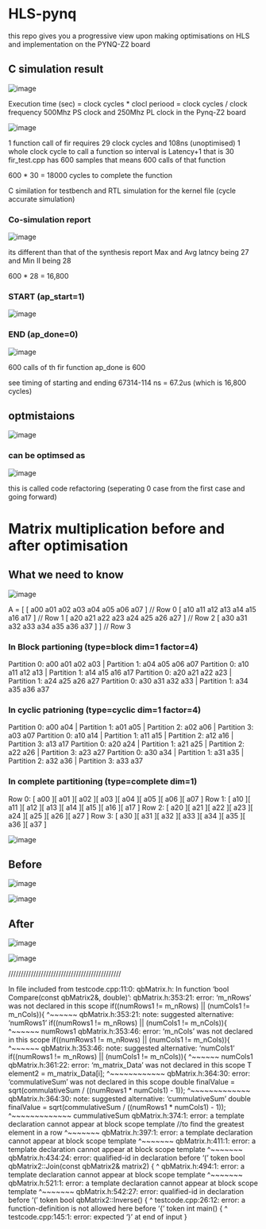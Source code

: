 # HLS-pynq
this repo gives you a progressive view upon making optimisations on HLS and implementation on the PYNQ-Z2 board

## C simulation result

![image](https://github.com/user-attachments/assets/69ba6f18-bc25-4b99-a807-5e56fce6d6ef)

Execution time (sec) = clock cycles * clocl periood
                     = clock cycles / clock frequency
                     500Mhz PS clock and 250Mhz PL clock in the Pynq-Z2 board

![image](https://github.com/user-attachments/assets/2b8a8eb9-c0c3-49ac-ad87-a455185c966e)

1 function call of fir requires 29 clock cycles and 108ns (unoptimised)
1 whole clock cycle to call a function so interval is Latency+1 that is 30
fir_test.cpp has 600 samples that means 600 calls of that function

600 * 30 = 18000 cycles to complete the function 

C similation for  testbench and RTL simulation for the kernel file (cycle accurate simulation)

### Co-simulation report

![image](https://github.com/user-attachments/assets/b2bae0b7-9a6d-4060-a680-75e8286ebdfb)

its different than that of the synthesis report 
Max and Avg latncy being 27 and Min II being 28 

600 * 28 = 16,800

### START (ap_start=1)

![image](https://github.com/user-attachments/assets/654516d1-ebdf-484a-adbf-76446e6abda4)


### END (ap_done=0)

![image](https://github.com/user-attachments/assets/559e77f0-c569-498c-9db2-ccf978413b74)


600 calls of th fir function ap_done is 600

see timing of starting and ending 67314-114 ns = 67.2us (which is 16,800 cycles)

## optmistaions 

![image](https://github.com/user-attachments/assets/621350ed-5226-49c8-9889-842cad93d04b)

### can be optimsed as 

![image](https://github.com/user-attachments/assets/8c89b3a1-d327-45ee-8556-bb4f5adaee3b)

this is called code refactoring (seperating 0 case from the first case and going forward)


# Matrix multiplication before and after optimisation 

## What we need to know 

![image](https://github.com/user-attachments/assets/9c06175e-fd44-4351-ab4c-a5650321a543)

A = [ [ a00 a01 a02 a03 a04 a05 a06 a07 ]   // Row 0
      [ a10 a11 a12 a13 a14 a15 a16 a17 ]   // Row 1
      [ a20 a21 a22 a23 a24 a25 a26 a27 ]   // Row 2
      [ a30 a31 a32 a33 a34 a35 a36 a37 ] ] // Row 3

### In Block partioning  (type=block dim=1 factor=4)

Partition 0: a00 a01 a02 a03     | Partition 1: a04 a05 a06 a07
Partition 0: a10 a11 a12 a13     | Partition 1: a14 a15 a16 a17
Partition 0: a20 a21 a22 a23     | Partition 1: a24 a25 a26 a27
Partition 0: a30 a31 a32 a33     | Partition 1: a34 a35 a36 a37

### In cyclic patrioning (type=cyclic dim=1 factor=4)

Partition 0: a00 a04     | Partition 1: a01 a05     | Partition 2: a02 a06     | Partition 3: a03 a07
Partition 0: a10 a14     | Partition 1: a11 a15     | Partition 2: a12 a16     | Partition 3: a13 a17
Partition 0: a20 a24     | Partition 1: a21 a25     | Partition 2: a22 a26     | Partition 3: a23 a27
Partition 0: a30 a34     | Partition 1: a31 a35     | Partition 2: a32 a36     | Partition 3: a33 a37

### In complete partitioning (type=complete dim=1)

Row 0: [ a00 ][ a01 ][ a02 ][ a03 ][ a04 ][ a05 ][ a06 ][ a07 ]
Row 1: [ a10 ][ a11 ][ a12 ][ a13 ][ a14 ][ a15 ][ a16 ][ a17 ]
Row 2: [ a20 ][ a21 ][ a22 ][ a23 ][ a24 ][ a25 ][ a26 ][ a27 ]
Row 3: [ a30 ][ a31 ][ a32 ][ a33 ][ a34 ][ a35 ][ a36 ][ a37 ]

![image](https://github.com/user-attachments/assets/49919201-d0a7-4bf1-842f-b0eff10fc47c)

## Before
![image](https://github.com/user-attachments/assets/3bb7cfb0-aecc-4cbe-ac38-9338bda90ae4)

![image](https://github.com/user-attachments/assets/2b59cd6b-773e-4938-b8d7-fbbd4975c65b)

## After

![image](https://github.com/user-attachments/assets/fff5a384-9cf0-452c-9196-a264a4f498df)

![image](https://github.com/user-attachments/assets/4fca4248-0970-46ad-b159-95c5dc855477)


/////////////////////////////////////////////


In file included from testcode.cpp:11:0:
qbMatrix.h: In function ‘bool Compare(const qbMatrix2<T>&, double)’:
qbMatrix.h:353:21: error: ‘m_nRows’ was not declared in this scope
     if((numRows1 != m_nRows) || (numCols1 != m_nCols)){
                     ^~~~~~~
qbMatrix.h:353:21: note: suggested alternative: ‘numRows1’
     if((numRows1 != m_nRows) || (numCols1 != m_nCols)){
                     ^~~~~~~
                     numRows1
qbMatrix.h:353:46: error: ‘m_nCols’ was not declared in this scope
     if((numRows1 != m_nRows) || (numCols1 != m_nCols)){
                                              ^~~~~~~
qbMatrix.h:353:46: note: suggested alternative: ‘numCols1’
     if((numRows1 != m_nRows) || (numCols1 != m_nCols)){
                                              ^~~~~~~
                                              numCols1
qbMatrix.h:361:22: error: ‘m_matrix_Data’ was not declared in this scope
         T element2 = m_matrix_Data[i];
                      ^~~~~~~~~~~~~
qbMatrix.h:364:30: error: ‘commulativeSum’ was not declared in this scope
     double finalValue = sqrt(commulativeSum / ((numRows1 * numCols1) - 1));
                              ^~~~~~~~~~~~~~
qbMatrix.h:364:30: note: suggested alternative: ‘cummulativeSum’
     double finalValue = sqrt(commulativeSum / ((numRows1 * numCols1) - 1));
                              ^~~~~~~~~~~~~~
                              cummulativeSum
qbMatrix.h:374:1: error: a template declaration cannot appear at block scope
 template <class T> //to find the greatest element in a row
 ^~~~~~~~
qbMatrix.h:397:1: error: a template declaration cannot appear at block scope
 template<class T>
 ^~~~~~~~
qbMatrix.h:411:1: error: a template declaration cannot appear at block scope
 template<class T>
 ^~~~~~~~
qbMatrix.h:434:24: error: qualified-id in declaration before ‘(’ token
 bool qbMatrix2<T>::Join(const qbMatrix2<T>& matrix2) {
                        ^
qbMatrix.h:494:1: error: a template declaration cannot appear at block scope
 template <class T>
 ^~~~~~~~
qbMatrix.h:521:1: error: a template declaration cannot appear at block scope
 template <class T>
 ^~~~~~~~
qbMatrix.h:542:27: error: qualified-id in declaration before ‘(’ token
 bool qbMatrix2<T>::Inverse() {
                           ^
testcode.cpp:26:12: error: a function-definition is not allowed here before ‘{’ token
 int main() {
            ^
testcode.cpp:145:1: error: expected ‘}’ at end of input
 }




